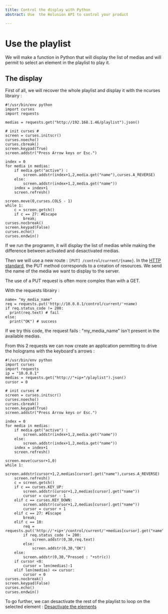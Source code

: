 ```yaml
---
title: Control the display with Python
abstract: Use  the Holusion API to control your product

---
```

# Use the playlist
We will make a function in Python that will display the list of medias and will permit to select an element in the playlist to play it.

## The display

First of all, we will recover the whole playlist and display it with the ncurses librairy :

    #!/usr/bin/env python
    import curses
    import requests

    medias = requests.get("http://192.168.1.46/playlist").json()

    # init curses #
    screen = curses.initscr()
    curses.noecho()
    curses.cbreak()
    screen.keypad(True)
    screen.addstr("Press Arrow keys or Esc.")

    index = 0
    for media in medias:
        if media.get("active") :
            screen.addstr(index+1,2,media.get("name"),curses.A_REVERSE)
        else:
            screen.addstr(index+1,2,media.get("name"))
        index = index+1
        screen.refresh()

    screen.move(0,curses.COLS - 1)
    while 1:
        c = screen.getch()
        if c == 27: #Escape
            break;
    curses.nocbreak()
    screen.keypad(False)
    curses.echo()
    curses.endwin()

If we run the programm, it will display the list of medias while making the difference between activated and desactivated medias.

Then we will use a new route : `[PUT] /control/current/{name}`. In the [HTTP standard](https://www.w3.org/Protocols/rfc2616/rfc2616-sec9.html), the PUT method corresponds to a creation of resources. We send the name of the media we want to display to the server.

The use of a PUT request is often more complex than with a GET.

With the requests librairy :

    name= "my_media_name"
    req = requests.put('http://10.0.0.1/control/current/'+name)
    if req.status_code != 200:
      print(req.text) # fail
    else:
      print("OK") # success

If we try this code, the request fails : "my_media_name" isn't present in the available medias.

From this 2 requests we can now create an application permitting to drive the holograms with the keyboard's arrows :

    #!/usr/bin/env python
    import curses
    import requests
    ip = "10.0.0.1"
    medias = requests.get("http://"+ip+"/playlist").json()
    cursor = 0

    # init curses #
    screen = curses.initscr()
    curses.noecho()
    curses.cbreak()
    screen.keypad(True)
    screen.addstr("Press Arrow keys or Esc.")

    index = 0
    for media in medias:
        if media.get("active") :
            screen.addstr(index+1,2,media.get("name"))
        else:
            screen.addstr(index+1,2,media.get("name"))
        index = index+1
        screen.refresh()

    screen.move(cursor+1,0)
    while 1:
        screen.addstr(cursor+1,2,medias[cursor].get("name"),curses.A_REVERSE)
        screen.refresh()
        c = screen.getch()
        if c == curses.KEY_UP:
            screen.addstr(cursor+1,2,medias[cursor].get("name"))
            cursor = cursor - 1
        elif c == curses.KEY_DOWN:
            screen.addstr(cursor+1,2,medias[cursor].get("name"))
            cursor = cursor + 1
        elif c == 27: #Escape
            break;
        elif c == 10:
            req = requests.put('http://'+ip+'/control/current/'+medias[cursor].get("name"))
            if req.status_code != 200:
                screen.addstr(0,30,req.text)
            else:
                screen.addstr(0,30,"OK")
        else:
            screen.addstr(0,30,"Pressed : "+str(c))
        if cursor <0:
            cursor = len(medias)-1
        elif len(medias) <= cursor:
            cursor = 0
    curses.nocbreak()
    screen.keypad(False)
    curses.echo()
    curses.endwin()

To go further, we can desactivate the rest of the playlist to loop on the selected element : [Desactivate the elements](modify-elements)
